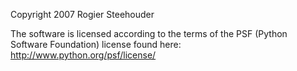 Copyright 2007 Rogier Steehouder

The software is licensed according to the terms of the PSF (Python Software Foundation) license found here: http://www.python.org/psf/license/